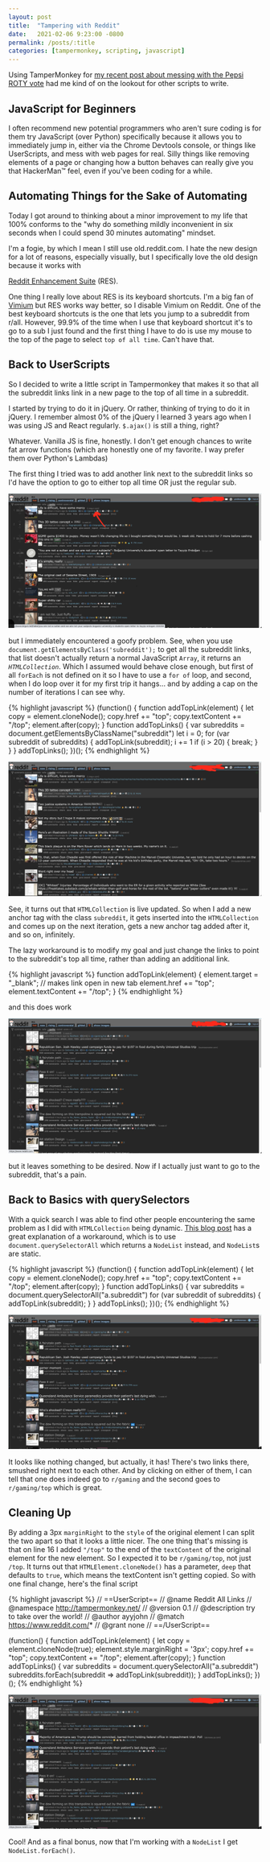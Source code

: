 ```yaml
---
layout: post
title:  "Tampering with Reddit"
date:   2021-02-06 9:23:00 -0800
permalink: /posts/:title
categories: [tampermonkey, scripting, javascript]
---
```

Using TamperMonkey for [my recent post about messing with the Pepsi ROTY vote](/posts/herbie-for-roty) had me kind of on the lookout for other scripts to write.

## JavaScript for Beginners

I often recommend new potential programmers who aren't sure coding is for them try JavaScript (over Python) specifically because it allows you to immediately jump in, either via the Chrome Devtools console, or things like UserScripts, and mess with web pages for real. Silly things like removing elements of a page or changing how a button behaves can really give you that HackerMan&trade; feel, even if you've been coding for a while.

## Automating Things for the Sake of Automating

Today I got around to thinking about a minor improvement to my life that 100% conforms to the "why do something mildly inconvenient in six seconds when I could spend 30 minutes automating" mindset.

I'm a fogie, by which I mean I still use old.reddit.com. I hate the new design for a lot of reasons, especially visually, but I specifically love the old design because it works with
<!-- markdown-link-check-disable -->
[Reddit Enhancement Suite](https://redditenhancementsuite.com/) (RES).
<!-- markdown-link-check-enable -->
One thing I really love about RES is its keyboard shortcuts. I'm a big fan of [Vimium](https://vimium.github.io/) but RES works way better, so I disable Vimium on Reddit. One of the best keyboard shortcuts is the one that lets you jump to a subreddit from r/all. However, 99.9% of the time when I use that keyboard shortcut it's to go to a sub I just found and the first thing I have to do is use my mouse to the top of the page to select `top of all time`. Can't have that.

## Back to UserScripts

So I decided to write a little script in Tampermonkey that makes it so that all the subreddit links link in a new page to the top of all time in a subreddit.

I started by trying to do it in jQuery. Or rather, thinking of trying to do it in jQuery. I remember almost 0% of the jQuery I learned 3 years ago when I was using JS and React regularly. `$.ajax()` is still a thing, right?

Whatever. Vanilla JS is fine, honestly. I don't get enough chances to write fat arrow functions (which are honestly one of my favorite. I way prefer them over Python's Lambdas)

The first thing I tried was to add another link next to the subreddit links so I'd have the option to go to either top all time OR just the regular sub.

![right there](/assets/tampering_with_reddit/example_1.png)

but I immediately encountered a goofy problem.
See, when you use `document.getElementsByClass('subreddit');` to get all the subreddit links, that list doesn't actually return a normal JavaScript `Array`, it returns an *`HTMLCollection`*. Which I assumed would behave close enough, but first of all `forEach` is not defined on it so I have to use a `for of` loop, and second, when I do loop over it for my first trip it hangs... and by adding a cap on the number of iterations I can see why.

{% highlight javascript %}
(function() {
    function addTopLink(element) {
        let copy = element.cloneNode();
        copy.href += "top";
        copy.textContent += "/top";
        element.after(copy);
    }
    function addTopLinks() {
        var subreddits = document.getElementsByClassName("subreddit")
        let i = 0;
        for (var subreddit of subreddits) {
            addTopLink(subreddit);
            i += 1
            if (i > 20) {
                break;
            }
        }
    }
    addTopLinks();
})();
{% endhighlight %}

![god_damnit](/assets/tampering_with_reddit/stupid_loop.png)

See, it turns out that `HTMLCollection` is live updated. So when I add a new anchor tag with the class `subreddit`, it gets inserted into the `HTMLCollection` and comes up on the next iteration, gets a new anchor tag added after it, and so on, infinitely.

The lazy workaround is to modify my goal and just change the links to point to the subreddit's top all time, rather than adding an additional link.

{% highlight javascript %}
function addTopLink(element) {
    element.target = "_blank"; // makes link open in new tab
    element.href += "top";
    element.textContent += "/top";
}
{% endhighlight %}

and this does work

![lazy_v1](/assets/tampering_with_reddit/working_v1.png)

but it leaves something to be desired. Now if I actually just want to go to the subreddit, that's a pain.

## Back to Basics with querySelectors

With a quick search I was able to find other people encountering the same problem as I did with `HTMLCollection` being dynamic. [This blog post](https://medium.com/@layne_celeste/htmlcollection-vs-nodelist-4b83e3a4fb4b) has a great explanation of a workaround, which is to use `document.querySelectorAll` which returns a `NodeList` instead, and `NodeList`s are static.

{% highlight javascript %}
(function() {
    function addTopLink(element) {
        let copy = element.cloneNode();
        copy.href += "top";
        copy.textContent += "/top";
        element.after(copy);
    }
    function addTopLinks() {
        var subreddits = document.querySelectorAll("a.subreddit")
        for (var subreddit of subreddits) {
            addTopLink(subreddit);
        }
    }
    addTopLinks();
})();
{% endhighlight %}

![almost_v2](/assets/tampering_with_reddit/almost_v2.png)

It looks like nothing changed, but actually, it has! There's two links there, smushed right next to each other. And by clicking on either of them, I can tell that one does indeed go to `r/gaming` and the second goes to `r/gaming/top` which is great.

## Cleaning Up

By adding a 3px `marginRight` to the `style` of the original element I can split the two apart so that it looks a little nicer.
The one thing that's missing is that on line 16 I added `"/top"` to the end of the `textContent` of the original element for the new element. So I expected it to be `r/gaming/top`, not just `/top`.
It turns out that `HTMLElement.cloneNode()` has a parameter, `deep` that defaults to `true`, which means the textContent isn't getting copied. So with one final change, here's the final script

<!-- markdownlint-disable MD034 -->
{% highlight javascript %}
// ==UserScript==
// @name         Reddit All Links
// @namespace    http://tampermonkey.net/
// @version      0.1
// @description  try to take over the world!
// @author       ayyjohn
// @match        https://www.reddit.com/*
// @grant        none
// ==/UserScript==

(function() {
    function addTopLink(element) {
        let copy = element.cloneNode(true);
        element.style.marginRight = '3px';
        copy.href += "top";
        copy.textContent += "/top";
        element.after(copy);
    }
    function addTopLinks() {
        var subreddits = document.querySelectorAll("a.subreddit")
        subreddits.forEach(subreddit => addTopLink(subreddit));
    }
    addTopLinks();
})();
{% endhighlight %}
<!-- markdownlint-enable MD034 -->

![working_v2](/assets/tampering_with_reddit/working_v2.png)

Cool! And as a final bonus, now that I'm working with a `NodeList` I get `NodeList.forEach()`.

